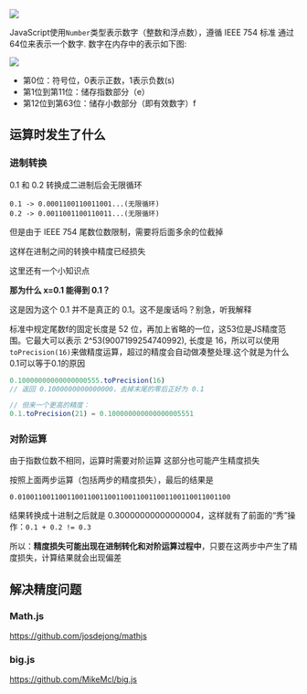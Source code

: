 ![](https://youpaiyun.zongqilive.cn/image/20200226121929.png)

JavaScript使用`Number`类型表示数字（整数和浮点数），遵循 IEEE 754 标准 通过64位来表示一个数字. 数字在内存中的表示如下图:

![](https://youpaiyun.zongqilive.cn/image/20200226121859.png)

- 第0位：符号位，0表示正数，1表示负数(s)
- 第1位到第11位：储存指数部分（e）
- 第12位到第63位：储存小数部分（即有效数字）f



## 运算时发生了什么

### 进制转换

0.1 和 0.2 转换成二进制后会无限循环

```
0.1 -> 0.0001100110011001...(无限循环)
0.2 -> 0.0011001100110011...(无限循环)
```

但是由于 IEEE 754 尾数位数限制，需要将后面多余的位截掉

这样在进制之间的转换中精度已经损失

这里还有一个小知识点

**那为什么 x=0.1 能得到 0.1？**

这是因为这个 0.1 并不是真正的 0.1。这不是废话吗？别急，听我解释

标准中规定尾数f的固定长度是 52 位，再加上省略的一位，这53位是JS精度范围。它最大可以表示 2^53(9007199254740992), 长度是 16，所以可以使用`toPrecision(16)`来做精度运算，超过的精度会自动做凑整处理.这个就是为什么0.1可以等于0.1的原因

```js
0.10000000000000000555.toPrecision(16)
// 返回 0.1000000000000000，去掉末尾的零后正好为 0.1

// 但来一个更高的精度：
0.1.toPrecision(21) = 0.100000000000000005551
```

### 对阶运算

由于指数位数不相同，运算时需要对阶运算 这部分也可能产生精度损失

按照上面两步运算（包括两步的精度损失），最后的结果是

```
0.0100110011001100110011001100110011001100110011001100 

```

结果转换成十进制之后就是 0.30000000000000004，这样就有了前面的“秀”操作：`0.1 + 0.2 != 0.3`

所以：**精度损失可能出现在进制转化和对阶运算过程中**，只要在这两步中产生了精度损失，计算结果就会出现偏差



## 解决精度问题

### **Math.js**

https://github.com/josdejong/mathjs

### **big.js**

https://github.com/MikeMcl/big.js



























